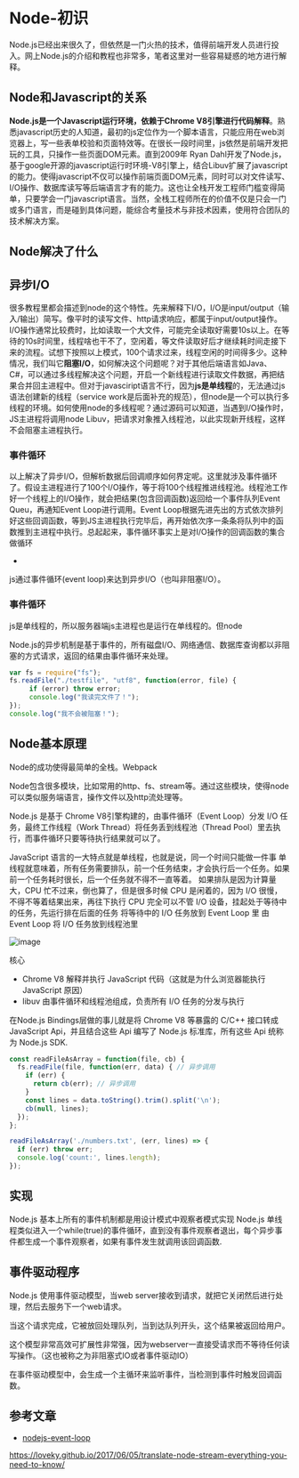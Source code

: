 # Node-初识

Node.js已经出来很久了，但依然是一门火热的技术，值得前端开发人员进行投入。网上Node.js的介绍和教程也非常多，笔者这里对一些容易疑惑的地方进行解释。

## Node和Javascript的关系
**Node.js是一个Javascript运行环境，依赖于Chrome V8引擎进行代码解释**。熟悉javascript历史的人知道，最初的js定位作为一个脚本语言，只能应用在web浏览器上，写一些表单校验和页面特效等。在很长一段时间里，js依然是前端开发把玩的工具，只操作一些页面DOM元素。直到2009年 Ryan Dahl开发了Node.js，基于google开源的javascript运行时环境-V8引擎上，结合Libuv扩展了javascript的能力。使得javascript不仅可以操作前端页面DOM元素，同时可以对文件读写、I/O操作、数据库读写等后端语言才有的能力。这也让全栈开发工程师门槛变得简单，只要学会一门javascript语言。当然，全栈工程师所在的价值不仅是只会一门或多门语言，而是碰到具体问题，能综合考量技术与非技术因素，使用符合团队的技术解决方案。

## Node解决了什么


## 异步I/O

很多教程里都会描述到node的这个特性。先来解释下I/O，I/O是input/output（输入/输出）简写。像平时的读写文件、http请求响应，都属于input/output操作。I/O操作通常比较费时，比如读取一个大文件，可能完全读取好需要10s以上。在等待的10s时间里，线程啥也干不了，空闲着，等文件读取好后才继续耗时间走接下来的流程。试想下按照以上模式，100个请求过来，线程空闲的时间得多少。这种情况，我们叫它**阻塞I/O**，如何解决这个问题呢？对于其他后端语言如Java、C#，可以通过多线程解决这个问题，开启一个新线程进行读取文件数据，再把结果合并回主进程中。但对于javasciript语言不行，因为**js是单线程**的，无法通过js语法创建新的线程（service work是后面补充的规范），但node是一个可以执行多线程的环境。如何使用node的多线程呢？通过源码可以知道，当遇到I/O操作时，JS主进程将调用node Libuv，把请求对象推入线程池，以此实现新开线程，这样不会阻塞主进程执行。

### 事件循环
以上解决了异步I/O，但解析数据后回调顺序如何界定呢。这里就涉及事件循环了。假设主进程进行了100个I/O操作，等于将100个线程推进线程池。线程池工作好一个线程上的I/O操作，就会把结果(包含回调函数)返回给一个事件队列Event Queu，再通知Event Loop进行调用。Event Loop根据先进先出的方式依次排列好这些回调函数，等到JS主进程执行完毕后，再开始依次序一条条将队列中的函数推到主进程中执行。总起起来，事件循环事实上是对I/O操作的回调函数的集合做循环

* 
js通过事件循环(event loop)来达到异步I/O（也叫非阻塞I/O）。

### 事件循环
js是单线程的，所以服务器端js主进程也是运行在单线程的。但node

Node.js的异步机制是基于事件的，所有磁盘I/O、网络通信、数据库查询都以非阻塞的方式请求，返回的结果由事件循环来处理。
``` js
var fs = require("fs");
fs.readFile("./testfile", "utf8", function(error, file) {
     if (error) throw error;
     console.log("我读完文件了！");
});
console.log("我不会被阻塞！");
```

## Node基本原理



Node的成功使得最简单的全栈。Webpack



Node包含很多模块，比如常用的http、fs、stream等。通过这些模块，使得node可以类似服务端语言，操作文件以及http流处理等。

Node.js 是基于 Chrome V8引擎构建的，由事件循环（Event Loop）分发 I/O 任务，最终工作线程（Work Thread）将任务丢到线程池（Thread Pool）里去执行，而事件循环只要等待执行结果就可以了。

JavaScript 语言的一大特点就是单线程，也就是说，同一个时间只能做一件事
单线程就意味着，所有任务需要排队，前一个任务结束，才会执行后一个任务。如果前一个任务耗时很长，后一个任务就不得不一直等着。
如果排队是因为计算量大，CPU 忙不过来，倒也算了，但是很多时候 CPU 是闲着的，因为 I/O 很慢，不得不等着结果出来，再往下执行
CPU 完全可以不管 I/O 设备，挂起处于等待中的任务，先运行排在后面的任务
将等待中的 I/O 任务放到 Event Loop 里
由 Event Loop 将 I/O 任务放到线程池里

![image](https://github.com/i5ting/How-to-learn-node-correctly/raw/master/media/14912707129964/14992384974942.png)

核心

* Chrome V8 解释并执行 JavaScript 代码（这就是为什么浏览器能执行 JavaScript 原因）
* libuv 由事件循环和线程池组成，负责所有 I/O 任务的分发与执行

在Node.js Bindings层做的事儿就是将 Chrome V8 等暴露的 C/C++ 接口转成JavaScript Api，并且结合这些 Api 编写了 Node.js 标准库，所有这些 Api 统称为 Node.js SDK.

``` js
const readFileAsArray = function(file, cb) {
  fs.readFile(file, function(err, data) { // 异步调用
    if (err) {
      return cb(err); // 异步调用
    }
    const lines = data.toString().trim().split('\n');
    cb(null, lines);
  });
};

readFileAsArray('./numbers.txt', (err, lines) => {
  if (err) throw err;
  console.log('count:', lines.length);
});
```

## 实现

Node.js 基本上所有的事件机制都是用设计模式中观察者模式实现
Node.js 单线程类似进入一个while(true)的事件循环，直到没有事件观察者退出，每个异步事件都生成一个事件观察者，如果有事件发生就调用该回调函数.

## 事件驱动程序
Node.js 使用事件驱动模型，当web server接收到请求，就把它关闭然后进行处理，然后去服务下一个web请求。

当这个请求完成，它被放回处理队列，当到达队列开头，这个结果被返回给用户。

这个模型非常高效可扩展性非常强，因为webserver一直接受请求而不等待任何读写操作。（这也被称之为非阻塞式IO或者事件驱动IO）

在事件驱动模型中，会生成一个主循环来监听事件，当检测到事件时触发回调函数。

## 参考文章

* [nodejs-event-loop](http://www.runoob.com/nodejs/nodejs-event-loop.html)

https://loveky.github.io/2017/06/05/translate-node-stream-everything-you-need-to-know/
